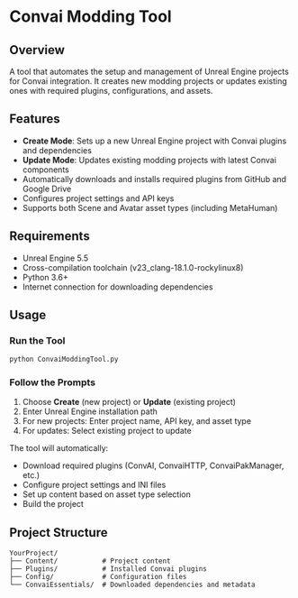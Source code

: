 # Convai Modding Tool

## Overview
A tool that automates the setup and management of Unreal Engine projects for Convai integration. It creates new modding projects or updates existing ones with required plugins, configurations, and assets.

## Features
- **Create Mode**: Sets up a new Unreal Engine project with Convai plugins and dependencies
- **Update Mode**: Updates existing modding projects with latest Convai components
- Automatically downloads and installs required plugins from GitHub and Google Drive
- Configures project settings and API keys
- Supports both Scene and Avatar asset types (including MetaHuman)

## Requirements
- Unreal Engine 5.5
- Cross-compilation toolchain (v23_clang-18.1.0-rockylinux8)
- Python 3.6+
- Internet connection for downloading dependencies

## Usage

### Run the Tool
```bash
python ConvaiModdingTool.py
```

### Follow the Prompts
1. Choose **Create** (new project) or **Update** (existing project)
2. Enter Unreal Engine installation path
3. For new projects: Enter project name, API key, and asset type
4. For updates: Select existing project to update

The tool will automatically:
- Download required plugins (ConvAI, ConvaiHTTP, ConvaiPakManager, etc.)
- Configure project settings and INI files
- Set up content based on asset type selection
- Build the project

## Project Structure
```
YourProject/
├── Content/           # Project content
├── Plugins/           # Installed Convai plugins
├── Config/            # Configuration files
└── ConvaiEssentials/  # Downloaded dependencies and metadata
``` 